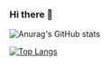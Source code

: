 ### Hi there 👋

<!--
**Mounik/Mounik** is a ✨ _special_ ✨ repository because its `README.md` (this file) appears on your GitHub profile.

Here are some ideas to get you started:

- 🔭 I’m currently working on ...
- 🌱 I’m currently learning ...
- 👯 I’m looking to collaborate on ...
- 🤔 I’m looking for help with ...
- 💬 Ask me about ...
- 📫 How to reach me: ...
- 😄 Pronouns: ...
- ⚡ Fun fact: ...
-->
![Anurag's GitHub stats](https://github-readme-stats.vercel.app/api?username=mounik&show_icons=true&theme=radical)

[![Top Langs](https://github-readme-stats.vercel.app/api/top-langs/?username=mounik&show_icons=true&theme=radical)](https://github.com/mounik/github-readme-stats)

<!--
[![Anurag's GitHub stats-Dark](https://github-readme-stats.vercel.app/api?username=mounik&show_icons=true&theme=dark#gh-dark-mode-only)](https://github.com/anuraghazra/github-readme-stats#gh-dark-mode-only)
[![Anurag's GitHub stats-Light](https://github-readme-stats.vercel.app/api?username=mounik&show_icons=true&theme=default#gh-light-mode-only)](https://github.com/anuraghazra/github-readme-stats#gh-light-mode-only)
-->
